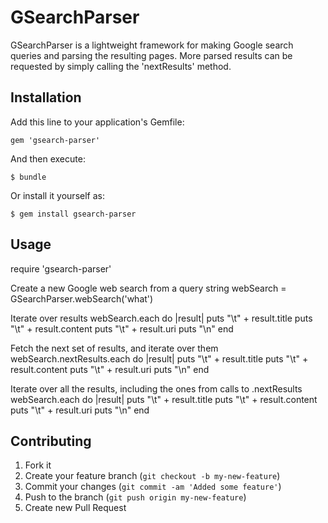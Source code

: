 # GSearchParser

GSearchParser is a lightweight framework for making Google search queries and parsing the resulting pages. More parsed results can be requested by simply calling the 'nextResults' method.

## Installation

Add this line to your application's Gemfile:

    gem 'gsearch-parser'

And then execute:

    $ bundle

Or install it yourself as:

    $ gem install gsearch-parser

## Usage

  require 'gsearch-parser'

Create a new Google web search from a query string
    webSearch = GSearchParser.webSearch('what')

Iterate over results
    webSearch.each do |result|
      puts "\t" + result.title
      puts "\t" + result.content
      puts "\t" + result.uri
      puts "\n"
    end

Fetch the next set of results, and iterate over them
    webSearch.nextResults.each do |result|
      puts "\t" + result.title
      puts "\t" + result.content
      puts "\t" + result.uri
      puts "\n"
    end

Iterate over all the results, including the ones from calls to .nextResults
    webSearch.each do |result|
      puts "\t" + result.title
      puts "\t" + result.content
      puts "\t" + result.uri
      puts "\n"
    end

## Contributing

1. Fork it
2. Create your feature branch (`git checkout -b my-new-feature`)
3. Commit your changes (`git commit -am 'Added some feature'`)
4. Push to the branch (`git push origin my-new-feature`)
5. Create new Pull Request
